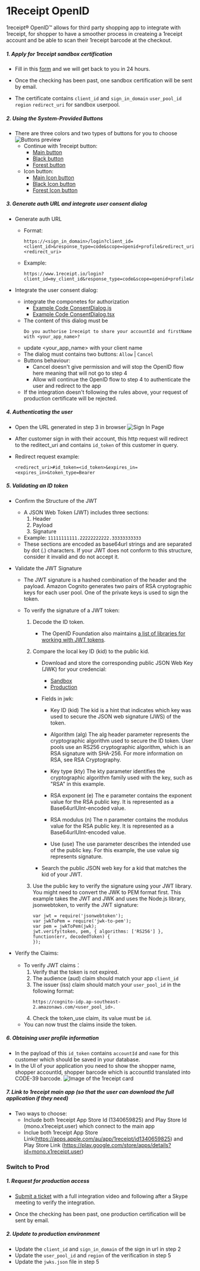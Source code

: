 # 1Receipt OpenID

1receipt® OpenID™ allows for third party shopping app to integrate with 1receipt, for shopper to have a smoother process in createing a 1receipt account and be able to scan their 1receipt barcode at the checkout.

##### 1. Apply for 1receipt sandbox certification

- Fill in this [form](https://forms.gle/Yg5k1DgTWGchDPVv5) and we will get back to you in 24 hours.

- Once the checking has been past, one sandbox certification will be sent by email.

- The certificate contains `client_id` and `sign_in_domain` `user_pool_id` `region` `redirect_uri` for sandbox userpool.

##### 2. Using the System-Provided Buttons

- There are three colors and two types of buttons for you to choose
  ![Buttons preview](ui/example/ButtonsPreview.png)
  - Continue with 1receipt button:
    - [Main button](ui/buttons/1receipt-id-continue-with_2x.png)
    - [Black button](ui/buttons/black_1receipt-id-continue-with_2x.png)
    - [Forest button](ui/buttons/forest_1receipt-id-continue-with_2x.png)
  - Icon button:
    - [Main Icon button](ui/buttons/icon-masked-circular_2x.png)
    - [Black Icon button](ui/buttons/black_icon-masked-circular_2x.png)
    - [Forest Icon button](ui/buttons/forest_icon-masked-circular_2x.png)

##### 3. Generate auth URL and integrate user consent dialog

- Generate auth URL

  - Format:

    ```
    https://<sign_in_domain>/login?client_id=<client_id>&response_type=code&scope=openid+profile&redirect_uri=<redirect_uri>
    ```

  - Example:

    ```
    https://www.1receipt.io/login?client_id=my_client_id&response_type=code&scope=openid+profile&redirect_uri=my_redirect_uri
    ```

- Integrate the user consent dialog:
  - integrate the componetes for authorization
    - [Example Code ConsentDialog.js](ui/src/pages/components/dialogs/ConsentDialog.js)
    - [Example Code ConsentDialog.tsx](ui/src/pages/components/dialogs/ConsentDialog.tsx)
  - The content of this dialog must be
    ```
    Do you authorise 1receipt to share your accountId and firstName with <your_app_name>?
    ```
  - update <your_app_name> with your client name
  - The dialog must contains two buttons:
    `Allow` | `Cancel`
  - Buttons behaviour:
    - Cancel doesn't give permission and will stop the OpenID flow here meaning that will not go to step 4
    - Allow will continue the OpenID flow to step 4 to authenticate the user and redirect to the app
  - If the integration doesn't following the rules above, your request of production certificate will be rejected.

##### 4. Authenticating the user

- Open the URL generated in step 3 in browser
  ![Sign In Page](ui/example/SignIn.png)
- After customer sign in with their account, this http request will redirect to the reditect_uri and contains `id_token` of this customer in query.

- Redirect request example:
  ```
  <redirect_uri>#id_token=<id_token>&expires_in=<expires_in>&token_type=Bearer
  ```

##### 5. Validating an ID token

- Confirm the Structure of the JWT
  - A JSON Web Token (JWT) includes three sections:
    1. Header
    2. Payload
    3. Signature
  - Example:
    `11111111111.22222222222.33333333333`
  - These sections are encoded as base64url strings and are separated by dot (.) characters. If your JWT does not conform to this structure, consider it invalid and do not accept it.
- Validate the JWT Signature

  - The JWT signature is a hashed combination of the header and the payload. Amazon Cognito generates two pairs of RSA cryptographic keys for each user pool. One of the private keys is used to sign the token.
  - To verify the signature of a JWT token:

    1. Decode the ID token.
       - The OpenID Foundation also maintains [a list of libraries for working with JWT tokens](https://openid.net/developers/jwt/).
    2. Compare the local key ID (kid) to the public kid.

       - Download and store the corresponding public JSON Web Key (JWK) for your credencial:
         - [Sandbox](jwks/sandbox.json)
         - [Production](jwks/production.json)
       - Fields in jwk:

         - Key ID (kid)
           The kid is a hint that indicates which key was used to secure the JSON web signature (JWS) of the token.
         - Algorithm (alg)
           The alg header parameter represents the cryptographic algorithm used to secure the ID token. User pools use an RS256 cryptographic algorithm, which is an RSA signature with SHA-256. For more information on RSA, see RSA Cryptography.

         - Key type (kty)
           The kty parameter identifies the cryptographic algorithm family used with the key, such as "RSA" in this example.

         - RSA exponent (e)
           The e parameter contains the exponent value for the RSA public key. It is represented as a Base64urlUInt-encoded value.

         - RSA modulus (n)
           The n parameter contains the modulus value for the RSA public key. It is represented as a Base64urlUInt-encoded value.

         - Use (use)
           The use parameter describes the intended use of the public key. For this example, the use value sig represents signature.

       - Search the public JSON web key for a kid that matches the kid of your JWT.

    3. Use the public key to verify the signature using your JWT library. You might need to convert the JWK to PEM format first. This example takes the JWT and JWK and uses the Node.js library, jsonwebtoken, to verify the JWT signature:
       ```
       var jwt = require('jsonwebtoken');
       var jwkToPem = require('jwk-to-pem');
       var pem = jwkToPem(jwk);
       jwt.verify(token, pem, { algorithms: ['RS256'] }, function(err, decodedToken) {
       });
       ```

- Verify the Claims:
  - To verify JWT claims：
    1. Verify that the token is not expired.
    2. The audience (aud) claim should match your app `client_id`
    3. The issuer (iss) claim should match your `user_pool_id` in the following format:
       ```
       https://cognito-idp.ap-southeast-2.amazonaws.com/<user_pool_id>.
       ```
    4. Check the token_use claim, its value must be `id`.
  - You can now trust the claims inside the token.

##### 6. Obtaining user profile information

- In the payload of this `id_token` contains `accountId` and `name` for this customer which should be saved in your database.
- In the UI of your application you need to show the shopper name, shopper accountId, shopper barcode which is accountId translated into CODE-39 barcode.
  ![Image of the 1receipt card](ui/example/1receiptCard.png)

##### 7. Link to 1receipt main app (so that the user can download the full application if they need)

- Two ways to choose:
  - Include both 1receipt App Store Id (1340659825) and Play Store Id (mono.x1receipt.user) which connect to the main app
  - Inclue both 1receipt App Store Link(https://apps.apple.com/au/app/1receipt/id1340659825) and Play Store Link (https://play.google.com/store/apps/details?id=mono.x1receipt.user)

### Switch to Prod

##### 1. Request for production access

- [Submit a ticket](https://forms.gle/j3hsG2nDk7KtXT8cA) with a full integration video and following after a Skype meeting to verify the integration.

- Once the checking has been past, one production certification will be sent by email.

##### 2. Update to production environment

- Update the `client_id` and `sign_in_domain` of the sign in url in step 2
- Update the `user_pool_id` and `region` of the verification in step 5
- Update the `jwks.json` file in step 5
